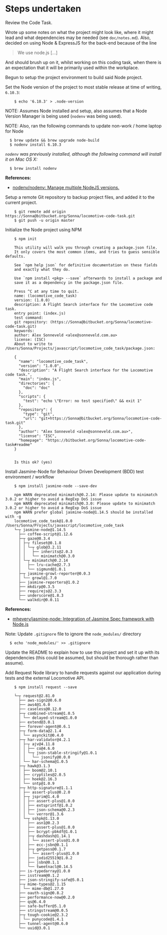 # Steps undertaken

Review the Code Task.

Wrote up some notes on what the project might look like, where it might lead and
what dependencies may be needed (see `doc/notes.md`). Also, decided on using
Node & ExpressJS for the back-end because of the line

> We use node.js [...]

And should brush up on it, whilst working on this coding task, when there is an
expectation that it will be primarily used within the workplace.

Begun to setup the project environment to build said Node project.

Set the Node version of the project to most stable release at time of writing,
`6.10.3`:

```console
    $ echo '6.10.3' > .node-version
```

NOTE:
  Assumes Node installed and setup, also assumes that a Node Version Manager is
  being used (`nodenv` was being used).

NOTE:
  Also, ran the following commands to update non-work / home laptop for Node

  ```
    $ brew update && brew upgrade node-build
    $ nodenv install 6.10.3
  ```

  _`nodenv` was previously installed, although the following command will
  install it on Mac OS X:_

  ```
    $ brew install nodenv
  ```

  **References:**
  - [nodenv/nodenv: Manage multiple NodeJS versions.](https://github.com/nodenv/nodenv#homebrew-on-mac-os-x)

Setup a remote Git repository to backup project files, and added it to the
current project.

```console
    $ git remote add origin https://Sonna@bitbucket.org/Sonna/locomotive-code-task.git
    $ git push -u origin master
```

Initialize the Node project using NPM

```console
    $ npm init

    This utility will walk you through creating a package.json file.
    It only covers the most common items, and tries to guess sensible defaults.

    See `npm help json` for definitive documentation on these fields
    and exactly what they do.

    Use `npm install <pkg> --save` afterwards to install a package and
    save it as a dependency in the package.json file.

    Press ^C at any time to quit.
    name: (locomotive_code_task)
    version: (1.0.0)
    description: A Flight Search interface for the Locomotive code task.
    entry point: (index.js)
    test command:
    git repository: (https://Sonna@bitbucket.org/Sonna/locomotive-code-task.git)
    keywords:
    author: Alex Sonneveld <alex@sonneveld.com.au>
    license: (ISC)
    About to write to /Users/Sonna/Projects/javascript/locomotive_code_task/package.json:

    {
      "name": "locomotive_code_task",
      "version": "1.0.0",
      "description": "A Flight Search interface for the Locomotive code task.",
      "main": "index.js",
      "directories": {
        "doc": "doc"
      },
      "scripts": {
        "test": "echo \"Error: no test specified\" && exit 1"
      },
      "repository": {
        "type": "git",
        "url": "git+https://Sonna@bitbucket.org/Sonna/locomotive-code-task.git"
      },
      "author": "Alex Sonneveld <alex@sonneveld.com.au>",
      "license": "ISC",
      "homepage": "https://bitbucket.org/Sonna/locomotive-code-task#readme"
    }


    Is this ok? (yes)
```

Install Jasmine-Node for Behaviour Driven Development (BDD) test environment /
workflow

```console
    $ npm install jasmine-node --save-dev

    npm WARN deprecated minimatch@0.2.14: Please update to minimatch 3.0.2 or higher to avoid a RegExp DoS issue
    npm WARN deprecated minimatch@0.3.0: Please update to minimatch 3.0.2 or higher to avoid a RegExp DoS issue
    npm WARN prefer global jasmine-node@1.14.5 should be installed with -g
    locomotive_code_task@1.0.0 /Users/Sonna/Projects/javascript/locomotive_code_task
    └─┬ jasmine-node@1.14.5
      ├── coffee-script@1.12.6
      ├─┬ gaze@0.3.4
      │ ├─┬ fileset@0.1.8
      │ │ └─┬ glob@3.2.11
      │ │   ├── inherits@2.0.3
      │ │   └── minimatch@0.3.0
      │ └─┬ minimatch@0.2.14
      │   ├── lru-cache@2.7.3
      │   └── sigmund@1.0.1
      ├─┬ jasmine-growl-reporter@0.0.3
      │ └── growl@1.7.0
      ├── jasmine-reporters@1.0.2
      ├── mkdirp@0.3.5
      ├── requirejs@2.3.3
      ├── underscore@1.8.3
      └── walkdir@0.0.11

```

**References:**
- [mhevery/jasmine-node: Integration of Jasmine Spec framework with Node.js](https://github.com/mhevery/jasmine-node)

Note:
  Update `.gitignore` file to ignore the `node_modules/` directory

  ```console
    $ echo 'node_modules/' >> .gitignore
  ```

Update the README to explain how to use this project and set it up with its
dependencies (this could be assumed, but should be thorough rather than assume).

Add Request Node library to handle requests against our application during tests
and the external Locomotive API.

```console
    $ npm install request --save

    └─┬ request@2.81.0
      ├── aws-sign2@0.6.0
      ├── aws4@1.6.0
      ├── caseless@0.12.0
      ├─┬ combined-stream@1.0.5
      │ └── delayed-stream@1.0.0
      ├── extend@3.0.1
      ├── forever-agent@0.6.1
      ├─┬ form-data@2.1.4
      │ └── asynckit@0.4.0
      ├─┬ har-validator@4.2.1
      │ ├─┬ ajv@4.11.8
      │ │ ├── co@4.6.0
      │ │ └─┬ json-stable-stringify@1.0.1
      │ │   └── jsonify@0.0.0
      │ └── har-schema@1.0.5
      ├─┬ hawk@3.1.3
      │ ├── boom@2.10.1
      │ ├── cryptiles@2.0.5
      │ ├── hoek@2.16.3
      │ └── sntp@1.0.9
      ├─┬ http-signature@1.1.1
      │ ├── assert-plus@0.2.0
      │ ├─┬ jsprim@1.4.0
      │ │ ├── assert-plus@1.0.0
      │ │ ├── extsprintf@1.0.2
      │ │ ├── json-schema@0.2.3
      │ │ └── verror@1.3.6
      │ └─┬ sshpk@1.13.0
      │   ├── asn1@0.2.3
      │   ├── assert-plus@1.0.0
      │   ├── bcrypt-pbkdf@1.0.1
      │   ├─┬ dashdash@1.14.1
      │   │ └── assert-plus@1.0.0
      │   ├── ecc-jsbn@0.1.1
      │   ├─┬ getpass@0.1.7
      │   │ └── assert-plus@1.0.0
      │   ├── jodid25519@1.0.2
      │   ├── jsbn@0.1.1
      │   └── tweetnacl@0.14.5
      ├── is-typedarray@1.0.0
      ├── isstream@0.1.2
      ├── json-stringify-safe@5.0.1
      ├─┬ mime-types@2.1.15
      │ └── mime-db@1.27.0
      ├── oauth-sign@0.8.2
      ├── performance-now@0.2.0
      ├── qs@6.4.0
      ├── safe-buffer@5.1.0
      ├── stringstream@0.0.5
      ├─┬ tough-cookie@2.3.2
      │ └── punycode@1.4.1
      ├── tunnel-agent@0.6.0
      └── uuid@3.0.1
```
